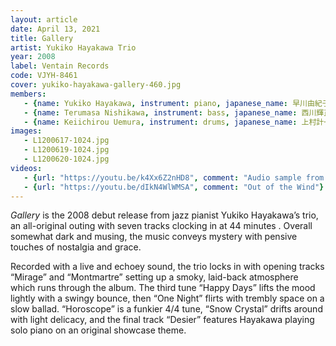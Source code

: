 ```yaml
---
layout: article
date: April 13, 2021
title: Gallery
artist: Yukiko Hayakawa Trio
year: 2008
label: Ventain Records
code: VJYH-8461
cover: yukiko-hayakawa-gallery-460.jpg
members:
   - {name: Yukiko Hayakawa, instrument: piano, japanese_name: 早川由紀子, url: "http://hayakawa-yukiko.com/"}
   - {name: Terumasa Nishikawa, instrument: bass, japanese_name: 西川輝正}
   - {name: Keiichirou Uemura, instrument: drums, japanese_name: 上村計一郎}
images:
   - L1200617-1024.jpg
   - L1200619-1024.jpg
   - L1200620-1024.jpg
videos:
   - {url: "https://youtu.be/k4Xx6Z2nHD8", comment: "Audio sample from Mirage, the opening track on the album"}
   - {url: "https://youtu.be/dIkN4WlWMSA", comment: "Out of the Wind"}
---
```

*Gallery* is the 2008 debut release from jazz pianist Yukiko Hayakawa’s trio, an all-original outing with seven tracks clocking in at 44 minutes . Overall somewhat dark and musing, the music conveys mystery with pensive touches of nostalgia and grace.

Recorded with a live and echoey sound, the trio locks in with opening tracks “Mirage” and “Montmartre” setting up a smoky, laid-back atmosphere which runs through the album. The third tune “Happy Days” lifts the mood lightly with a swingy bounce, then “One Night” flirts with trembly space on a slow ballad. “Horoscope” is a funkier 4/4 tune, “Snow Crystal” drifts around with light delicacy, and the final track “Desier” features Hayakawa playing solo piano on an original showcase theme.